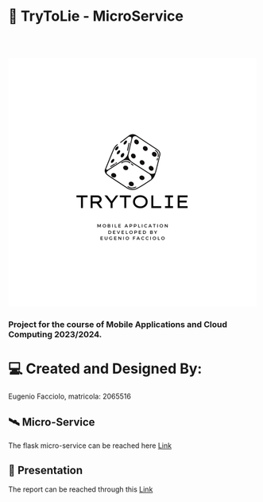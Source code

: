 # 🎲 TryToLie - MicroService
<br />
<br />
<p>
    <img src="app/src/main/assets/trytolie_logo.png" alt="TryToLie Logo" height="500">
  <h3> Project for the course of Mobile Applications and Cloud Computing 2023/2024. </h3>
<p>


# 💻 Created and Designed By:

Eugenio Facciolo, matricola: 2065516

## 🛰️ Micro-Service

The flask micro-service can be reached here <a href="https://github.com/EFProject/TryToLie-MicroService-MACC">Link</a>

## 📖 Presentation

The report can be reached through this <a href="https://docs.google.com/presentation">Link</a>
